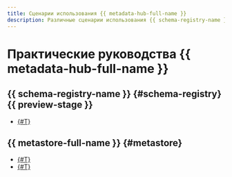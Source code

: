 ```yaml
---
title: Сценарии использования {{ metadata-hub-full-name }}
description: Различные сценарии использования {{ schema-registry-name }} в {{ yandex-cloud }}.
---
```


# Практические руководства {{ metadata-hub-full-name }}

## {{ schema-registry-name }} {#schema-registry} {{ preview-stage }}

* [{#T}](./schema-registry-cdc-debezium-kafka.md)


## {{ metastore-full-name }} {#metastore}

* [{#T}](./metastore-import.md)
* [{#T}](./sharing-tables.md)

